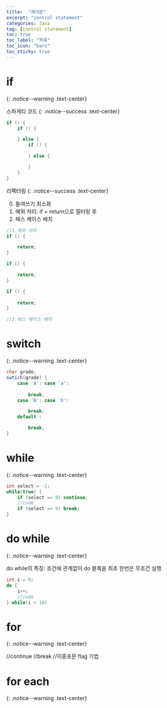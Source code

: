 ```yaml
---
title:  "제어문"
excerpt: "control statement"
categories: Java
tag: [control statement]
toc: true
toc_label: "목록"
toc_icon: "bars"
toc_sticky: true
---
```


# if
{: .notice--warning .text-center}

스파게티 코드
{: .notice--success .text-center}

```java
if () {
    if () {

    } else {
        if () {

        } else {

        }
    }
}
```

리팩터링
{: .notice--success .text-center}

0. 들여쓰기 최소화
1. 예외 처리: if + return으로 필터링 후
2. 패스 케이스 배치

```java
//1.예외 처리
if () {

    return;
}

if () {

    return;
}

if () {
    
    return;
}

//2.패스 케이스 배치
```

# switch
{: .notice--warning .text-center}

```java
char grade;
swtich(grade) {
    case 'A': case 'a':
        
        break;
    case 'B': case 'b':

        break;
    default :

        break;
}
```

# while
{: .notice--warning .text-center}

```java
int select = -1;
while(true) {
    if (select == 0) continue;
    //code
    if (select == 9) break;
}
```

# do while
{: .notice--warning .text-center}

do while의 특징: 조건에 관계없이 do 블록을 최초 한번은 무조건 실행
```java
int i = 0;
do {
    i++;
    //code
} while(i < 10)
```

# for
{: .notice--warning .text-center}

//continue
//break
//이중포문 flag 기법

# for each
{: .notice--warning .text-center}